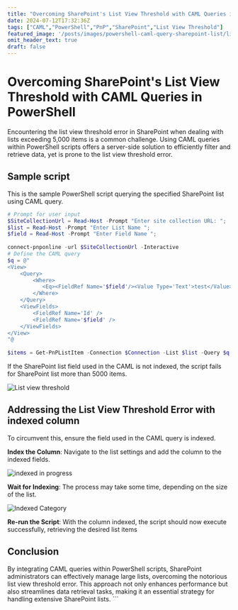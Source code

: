 ```yaml
---
title: "Overcoming SharePoint's List View Threshold with CAML Queries in PowerShell"
date: 2024-07-12T17:32:36Z
tags: ["CAML","PowerShell","PnP","SharePoint","List View Threshold"]
featured_image: '/posts/images/powershell-caml-query-sharepoint-list/listviewthreshold_CAML_error.png'
omit_header_text: true
draft: false
---
```


# Overcoming SharePoint's List View Threshold with CAML Queries in PowerShell

Encountering the list view threshold error in SharePoint when dealing with lists exceeding 5,000 items is a common challenge. Using CAML queries within PowerShell scripts offers a server-side solution to efficiently filter and retrieve data, yet is prone to the list view threshold error.

## Sample script

This is the sample PowerShell script querying the specified SharePoint list using CAML query.

```PowerShell
# Prompt for user input
$SiteCollectionUrl = Read-Host -Prompt "Enter site collection URL: ";
$list = Read-Host -Prompt "Enter List Name ";
$field = Read-Host -Prompt "Enter Field Name ";
 
connect-pnponline -url $SiteCollectionUrl -Interactive
# Define the CAML query
$q = @"
<View>
    <Query>
        <Where>
           <Eq><FieldRef Name='$field'/><Value Type='Text'>test</Value></Eq>
        </Where>
    </Query>
    <ViewFields>
        <FieldRef Name='Id' />
        <FieldRef Name='$field' />
    </ViewFields>
</View>
"@
 
$items = Get-PnPListItem -Connection $Connection -List $list -Query $q 
```


If the SharePoint list field used in the CAML is not indexed, the script fails for SharePoint list more than 5000 items.

![List view threshold](../images/powershell-caml-query-sharepoint-list/listviewthreshold_CAML_error.png)

## Addressing the List View Threshold Error with indexed column

To circumvent this, ensure the field used in the CAML query is indexed.

**Index the Column**: Navigate to the list settings and add the column to the indexed fields.

![indexed in progress](../images/powershell-caml-query-sharepoint-list/Add_Column_To_Indexed_InProgress.png)

**Wait for Indexing**: The process may take some time, depending on the size of the list.

![Indexed Category](../images/powershell-caml-query-sharepoint-list/IndexedCategory.png)

**Re-run the Script**: With the column indexed, the script should now execute successfully, retrieving the desired list items

## Conclusion

By integrating CAML queries within PowerShell scripts, SharePoint administrators can effectively manage large lists, overcoming the notorious list view threshold error. This approach not only enhances performance but also streamlines data retrieval tasks, making it an essential strategy for handling extensive SharePoint lists. ```